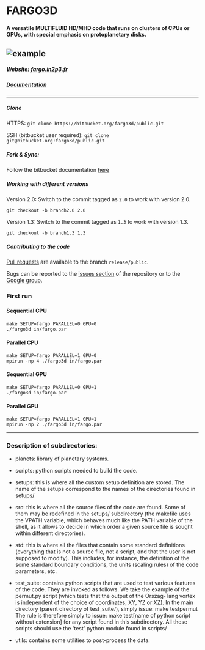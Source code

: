 # FARGO3D #

#### A versatile MULTIFLUID HD/MHD code that runs on clusters of CPUs or GPUs, with special emphasis on protoplanetary disks. 


![example](https://bytebucket.org/fargo3d/public/raw/81b497fb327e916d1c2ad650fe1177b1bbbcc1de/utils/images/fargo3d.jpg)
------------------------

##### Website: [fargo.in2p3.fr](http://fargo.in2p3.fr)

##### [Documentation](https://fargo3d.bitbucket.io/)

------------------------

##### Clone

HTTPS: ```git clone https://bitbucket.org/fargo3d/public.git```

SSH (bitbucket user required): ```git clone git@bitbucket.org:fargo3d/public.git```

##### Fork & Sync:

Follow the bitbucket documentation [here](https://confluence.atlassian.com/bitbucket/forking-a-repository-221449527.html)

##### Working with different versions

Version 2.0: Switch to the commit tagged as ``2.0`` to work with version 2.0.

```
git checkout -b branch2.0 2.0
```

Version 1.3: Switch to the commit tagged as ``1.3`` to work with version 1.3.

```
git checkout -b branch1.3 1.3
```

##### Contributing to the code

[Pull requests](https://www.atlassian.com/git/tutorials/making-a-pull-request) are available to the branch ``release/public``. 

Bugs can be reported to the [issues section](https://bitbucket.org/fargo3d/fargo3d/issues) of the repository or to the [Google group](https://groups.google.com/forum/#!forum/fargo3d).

### First run

#### Sequential CPU

``` 
make SETUP=fargo PARALLEL=0 GPU=0
./fargo3d in/fargo.par
```

#### Parallel CPU

```
make SETUP=fargo PARALLEL=1 GPU=0
mpirun -np 4 ./fargo3d in/fargo.par
```

#### Sequential GPU

```
make SETUP=fargo PARALLEL=0 GPU=1
./fargo3d in/fargo.par
```

#### Parallel GPU

```
make SETUP=fargo PARALLEL=1 GPU=1
mpirun -np 2 ./fargo3d in/fargo.par
```

------------------------

### Description of subdirectories:

* planets: library of planetary systems.

* scripts: python scripts needed to build the code.

* setups: this is where all the custom setup definition are stored. The name of the setups correspond to the names of the directories found in setups/

* src: this is where all the source files of the code are found. Some of them may be redefined in the setups/ subdirectory (the makefile uses the VPATH variable, which behaves much like the PATH variable of the shell, as it allows to decide in which order a given source file is sought within different directories).

* std: this is where all the files that contain some standard definitions (everything that is not   a source file, not a script, and that the user is not supposed to modify). This includes, for   instance, the definition of the some standard boundary conditions, the units (scaling rules) of   the code parameters, etc.

* test_suite: contains python scripts that are used to test various features of the code. They are invoked as follows. We take the example of the permut.py script (which tests that the output of the Orszag-Tang vortex is independent of the choice of coordinates, XY, YZ or XZ). In the main directory (parent directory of test_suite/), simply issue: make testpermut The rule is therefore simply to issue: make test[name of python script without extension] for any script found in this subdirectory. All these scripts should use the 'test' python module found in scripts/

* utils: contains some utilities to post-process the data.